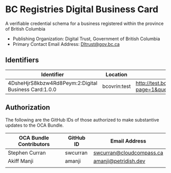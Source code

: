 # BC Registries Digital Business Card

A verifiable credential schema for a business registered within the province of British Columbia

- Publishing Organization: Digital Trust, Government of British Columbia
- Primary Contact Email Address: DItrust@gov.bc.ca

## Identifiers

| Identifier                                           | Location     | URL         |
| ---------------------------------------------------- | ------------ | ----------- |
| 4DsheHjrS8kbzw4Rd8Peym:2:Digital Business Card:1.0.0 | bcovrin:test | http://test.bcovrin.vonx.io/browse/domain?page=1&query=digital_business_card&txn_type=101 |

## Authorization

The following are the GitHub IDs of those authorized to make substantive updates to the OCA Bundle.

| OCA Bundle Contributors | GitHub ID  | Email Address            |
| ----------------------- | ---------- | ------------------------ |
| Stephen Curran          | swcurran   | swcurran@cloudcompass.ca |
| Akiff Manji             | amanji     | amanji@petridish.dev     |
|                         |            |                          |

